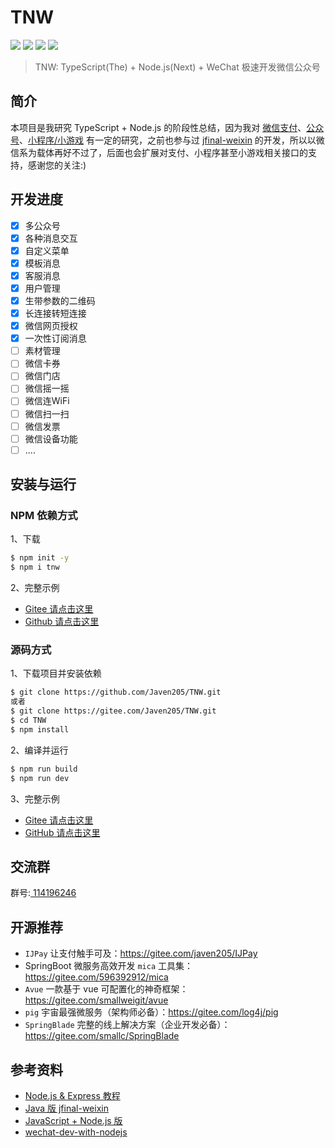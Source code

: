 
# TNW

[![](https://img.shields.io/npm/v/tnw.svg?style=flat-square)](https://www.npmjs.com/package/tnw)
[![](https://img.shields.io/npm/l/tnw.svg?style=flat-square)](https://www.npmjs.com/package/tnw)
[![](https://img.shields.io/npm/dt/tnw.svg?style=flat-square)](https://www.npmjs.com/package/tnw)
[![](https://img.shields.io/badge/Donate-WeChat-%23ff3f59.svg?style=flat-square)](https://javen205.gitee.io/ijpay/doc/contact.html)


>TNW: TypeScript(The) + Node.js(Next) + WeChat 极速开发微信公众号

## 简介
本项目是我研究 TypeScript + Node.js 的阶段性总结，因为我对 [微信支付](https://gitee.com/javen205/IJPay)、[公众号](https://mp.weixin.qq.com/wiki)、[小程序/小游戏](https://developers.weixin.qq.com/miniprogram/dev/index.html) 有一定的研究，之前也参与过 [jfinal-weixin](https://gitee.com/jfinal/jfinal-weixin) 的开发，所以以微信系为载体再好不过了，后面也会扩展对支付、小程序甚至小游戏相关接口的支持，感谢您的关注:)

## 开发进度

- [x] 多公众号
- [x] 各种消息交互
- [x] 自定义菜单
- [x] 模板消息
- [x] 客服消息
- [x] 用户管理
- [x] 生带参数的二维码
- [x] 长连接转短连接
- [x] 微信网页授权
- [x] 一次性订阅消息
- [ ] 素材管理
- [ ] 微信卡券
- [ ] 微信门店
- [ ] 微信摇一摇
- [ ] 微信连WiFi
- [ ] 微信扫一扫
- [ ] 微信发票
- [ ] 微信设备功能
- [ ] ....

## 安装与运行

### NPM 依赖方式

1、下载

```bash 
$ npm init -y
$ npm i tnw
```

2、完整示例
- [Gitee 请点击这里](https://gitee.com/Javen205/TNW/tree/master/example) 
- [Github 请点击这里](https://github.com/Javen205/TNW/tree/master/example) 

### 源码方式

1、下载项目并安装依赖

```bash
$ git clone https://github.com/Javen205/TNW.git 
或者 
$ git clone https://gitee.com/Javen205/TNW.git 
$ cd TNW
$ npm install 
```

2、编译并运行

```bash
$ npm run build 
$ npm run dev
```

3、完整示例

- [Gitee 请点击这里](https://gitee.com/Javen205/TNW/tree/master/src/example) 
- [GitHub 请点击这里](https://github.com/Javen205/TNW/tree/master/src/example) 


## 交流群

群号:[ 114196246](https:shang.qq.com/wpa/qunwpa?idkey=a1e4fd8c71008961bd4fc8eeea224e726afd5e5eae7bf1d96d3c77897388bf24)

## 开源推荐

- `IJPay` 让支付触手可及：https://gitee.com/javen205/IJPay
- SpringBoot 微服务高效开发 `mica` 工具集：https://gitee.com/596392912/mica
- `Avue` 一款基于 vue 可配置化的神奇框架：https://gitee.com/smallweigit/avue
- `pig` 宇宙最强微服务（架构师必备）：https://gitee.com/log4j/pig
- `SpringBlade` 完整的线上解决方案（企业开发必备）：https://gitee.com/smallc/SpringBlade

## 参考资料

- [Node.js & Express 教程](http://www.runoob.com/nodejs/nodejs-tutorial.html)
- [Java 版 jfinal-weixin](https://gitee.com/jfinal/jfinal-weixin)
- [JavaScript + Node.js 版](https://github.com/SilenceHVK/wechatByNode)
- [wechat-dev-with-nodejs](https://github.com/i5ting/wechat-dev-with-nodejs/blob/master/stuq.md)

